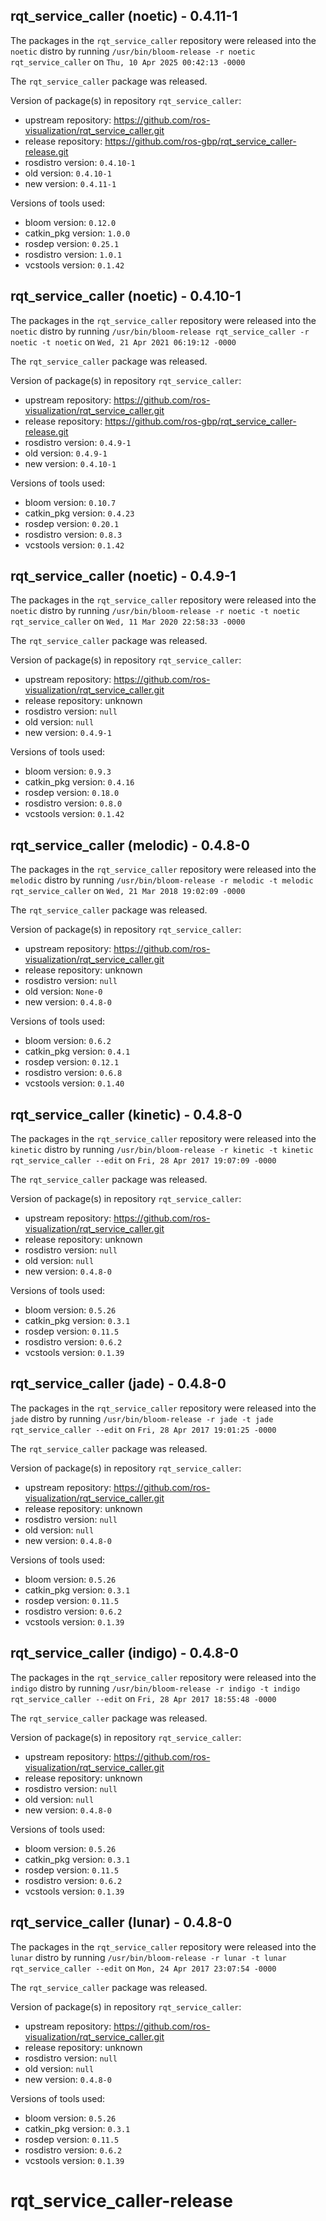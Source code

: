 ## rqt_service_caller (noetic) - 0.4.11-1

The packages in the `rqt_service_caller` repository were released into the `noetic` distro by running `/usr/bin/bloom-release -r noetic rqt_service_caller` on `Thu, 10 Apr 2025 00:42:13 -0000`

The `rqt_service_caller` package was released.

Version of package(s) in repository `rqt_service_caller`:

- upstream repository: https://github.com/ros-visualization/rqt_service_caller.git
- release repository: https://github.com/ros-gbp/rqt_service_caller-release.git
- rosdistro version: `0.4.10-1`
- old version: `0.4.10-1`
- new version: `0.4.11-1`

Versions of tools used:

- bloom version: `0.12.0`
- catkin_pkg version: `1.0.0`
- rosdep version: `0.25.1`
- rosdistro version: `1.0.1`
- vcstools version: `0.1.42`


## rqt_service_caller (noetic) - 0.4.10-1

The packages in the `rqt_service_caller` repository were released into the `noetic` distro by running `/usr/bin/bloom-release rqt_service_caller -r noetic -t noetic` on `Wed, 21 Apr 2021 06:19:12 -0000`

The `rqt_service_caller` package was released.

Version of package(s) in repository `rqt_service_caller`:

- upstream repository: https://github.com/ros-visualization/rqt_service_caller.git
- release repository: https://github.com/ros-gbp/rqt_service_caller-release.git
- rosdistro version: `0.4.9-1`
- old version: `0.4.9-1`
- new version: `0.4.10-1`

Versions of tools used:

- bloom version: `0.10.7`
- catkin_pkg version: `0.4.23`
- rosdep version: `0.20.1`
- rosdistro version: `0.8.3`
- vcstools version: `0.1.42`


## rqt_service_caller (noetic) - 0.4.9-1

The packages in the `rqt_service_caller` repository were released into the `noetic` distro by running `/usr/bin/bloom-release -r noetic -t noetic rqt_service_caller` on `Wed, 11 Mar 2020 22:58:33 -0000`

The `rqt_service_caller` package was released.

Version of package(s) in repository `rqt_service_caller`:

- upstream repository: https://github.com/ros-visualization/rqt_service_caller.git
- release repository: unknown
- rosdistro version: `null`
- old version: `null`
- new version: `0.4.9-1`

Versions of tools used:

- bloom version: `0.9.3`
- catkin_pkg version: `0.4.16`
- rosdep version: `0.18.0`
- rosdistro version: `0.8.0`
- vcstools version: `0.1.42`


## rqt_service_caller (melodic) - 0.4.8-0

The packages in the `rqt_service_caller` repository were released into the `melodic` distro by running `/usr/bin/bloom-release -r melodic -t melodic rqt_service_caller` on `Wed, 21 Mar 2018 19:02:09 -0000`

The `rqt_service_caller` package was released.

Version of package(s) in repository `rqt_service_caller`:

- upstream repository: https://github.com/ros-visualization/rqt_service_caller.git
- release repository: unknown
- rosdistro version: `null`
- old version: `None-0`
- new version: `0.4.8-0`

Versions of tools used:

- bloom version: `0.6.2`
- catkin_pkg version: `0.4.1`
- rosdep version: `0.12.1`
- rosdistro version: `0.6.8`
- vcstools version: `0.1.40`


## rqt_service_caller (kinetic) - 0.4.8-0

The packages in the `rqt_service_caller` repository were released into the `kinetic` distro by running `/usr/bin/bloom-release -r kinetic -t kinetic rqt_service_caller --edit` on `Fri, 28 Apr 2017 19:07:09 -0000`

The `rqt_service_caller` package was released.

Version of package(s) in repository `rqt_service_caller`:

- upstream repository: https://github.com/ros-visualization/rqt_service_caller.git
- release repository: unknown
- rosdistro version: `null`
- old version: `null`
- new version: `0.4.8-0`

Versions of tools used:

- bloom version: `0.5.26`
- catkin_pkg version: `0.3.1`
- rosdep version: `0.11.5`
- rosdistro version: `0.6.2`
- vcstools version: `0.1.39`


## rqt_service_caller (jade) - 0.4.8-0

The packages in the `rqt_service_caller` repository were released into the `jade` distro by running `/usr/bin/bloom-release -r jade -t jade rqt_service_caller --edit` on `Fri, 28 Apr 2017 19:01:25 -0000`

The `rqt_service_caller` package was released.

Version of package(s) in repository `rqt_service_caller`:

- upstream repository: https://github.com/ros-visualization/rqt_service_caller.git
- release repository: unknown
- rosdistro version: `null`
- old version: `null`
- new version: `0.4.8-0`

Versions of tools used:

- bloom version: `0.5.26`
- catkin_pkg version: `0.3.1`
- rosdep version: `0.11.5`
- rosdistro version: `0.6.2`
- vcstools version: `0.1.39`


## rqt_service_caller (indigo) - 0.4.8-0

The packages in the `rqt_service_caller` repository were released into the `indigo` distro by running `/usr/bin/bloom-release -r indigo -t indigo rqt_service_caller --edit` on `Fri, 28 Apr 2017 18:55:48 -0000`

The `rqt_service_caller` package was released.

Version of package(s) in repository `rqt_service_caller`:

- upstream repository: https://github.com/ros-visualization/rqt_service_caller.git
- release repository: unknown
- rosdistro version: `null`
- old version: `null`
- new version: `0.4.8-0`

Versions of tools used:

- bloom version: `0.5.26`
- catkin_pkg version: `0.3.1`
- rosdep version: `0.11.5`
- rosdistro version: `0.6.2`
- vcstools version: `0.1.39`


## rqt_service_caller (lunar) - 0.4.8-0

The packages in the `rqt_service_caller` repository were released into the `lunar` distro by running `/usr/bin/bloom-release -r lunar -t lunar rqt_service_caller --edit` on `Mon, 24 Apr 2017 23:07:54 -0000`

The `rqt_service_caller` package was released.

Version of package(s) in repository `rqt_service_caller`:

- upstream repository: https://github.com/ros-visualization/rqt_service_caller.git
- release repository: unknown
- rosdistro version: `null`
- old version: `null`
- new version: `0.4.8-0`

Versions of tools used:

- bloom version: `0.5.26`
- catkin_pkg version: `0.3.1`
- rosdep version: `0.11.5`
- rosdistro version: `0.6.2`
- vcstools version: `0.1.39`


# rqt_service_caller-release

